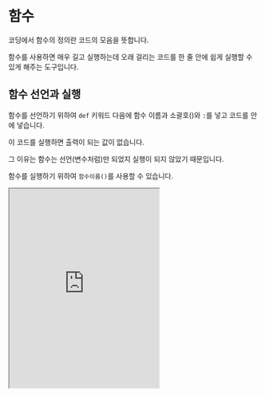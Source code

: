 # 함수

코딩에서 함수의 정의란 코드의 모음을 뜻합니다.

함수를 사용하면 매우 길고 실행하는데 오래 걸리는 코드를 한 줄 안에 쉽게 실행할 수 있게 해주는 도구입니다.

## 함수 선언과 실행

함수를 선언하기 위하여 `def` 키워드 다음에 함수 이름과 소괄호()와 `:`를 넣고 코드를 안에 넣습니다.

이 코드를 실행하면 출력이 되는 값이 없습니다.

그 이유는 함수는 선언(변수처럼)만 되었지 실행이 되지 않았기 때문입니다.

함수를 실행하기 위하여 `함수이름()`를 사용할 수 있습니다.

<iframe
  loading="lazy"
  title="Python IDLE Trinket"
  src="https://trinket.io/embed/python3/6de0abee4a"
  height="400"
/>

## 매개변수

### 매개변수란?

매개변수는 변수인데 '매개변수'의 정의는 무엇일까요?

매개변수라는 것은 우리가 함수 안에서 함수를 실행할 때 사용할 수 있는 변수를 뜻합니다.

그래서 다음과 같은 함수 addNum에서 a와 b를 매개변수라고 하고 항상 우리가 이 코드를 실행할 때 우리가 원하는 수로 바꿀 수 있습니다.

:::note
매개변수를 선언하고 싶지 않거나, 초기화하고 싶거나, 만일 개발자가 매개변수에 새로운 값을 넣는지 넣지 않는지 확인할 수 있습니다.
:::

<iframe
  loading="lazy"
  title="Python IDLE Trinket"
  src="https://trinket.io/embed/python3/3a2f78ef6b"
  height="400"
/>

### 키워드 매개변수

함수를 실행할 때 매개변수의 순서에 따라 각 변수 안에 값을 넣을 수 있습니다.

하지만 이 방법을 사용하면 순서 상관 없이 매개변수에 값을 입력할 수 있습니다(매개변수 = 값 형태로 변수 선언하는 형태와 같습니다).

리스트와 같이 무한의 매개변수를 딕셔너리에 저장해서 나중에 한 아이템만 선택할 수 있습니다. 매개변수 앞에 `**`를 붙이면 됩니다.

딕셔너리의 이름은 매개변수의 이름이고 키의 이름은 사용자가 입력한 매개변수의 이름입니다.

<iframe
  loading="lazy"
  title="Python IDLE Trinket"
  src="https://trinket.io/embed/python3/901f63378a"
  height="400"
/>

### 매개변수 기본값 지정하는 방법

가끔 우리가 프로그래밍에서 함수를 사용할 때 매개변수에 값을 입력하는 것을 잊어버리기도 합니다.

이때 우리는 만일 변수의 값이 `None`이 되는 것을 막기 위하여 기본값을 정할 수 있습니다.

<iframe
  loading="lazy"
  title="Python IDLE Trinket"
  src="https://trinket.io/embed/python3/095fe5cab9"
  height="400"
/>

## `apply()`

또는 `apply()` 함수를 이용하여 또 다른 함수를 실행하는 것도 가능합니다.

```py
def printWithEnd(a, b, c=None):
  print(a + b, end = c)

apply(printWithEnd, ("hello", "world"), {'c': ""} )
```

## 다양한 키워드

### return 키워드

함수를 실행하면 어떤 값을 반환하기 위해서 `return`이라는 키워드를 사용할 수 있습니다.

그래서 우리가 이 함수에서 나오는 값을 변수 안에 저장할 수 있습니다.

`return` 키워드 다음에 나오는 코드는 다 무시됩니다.

그 이유는 `return` 키워드를 실행하면 함수가 바로 종료합니다.

<iframe
  loading="lazy"
  title="Python IDLE Trinket"
  src="https://trinket.io/embed/python3/981bc3174e"
  height="400"
/>

return 키워드에서 하나 이상 변수를 되돌려주는 방법이 있습니다. 파이썬에서만 존재하는 기능입니다.

<iframe
  loading="lazy"
  title="Python IDLE Trinket"
  src="https://trinket.io/embed/python3/aa6a155d5a"
  height="400"
/>

### pass 키워드

만일 아무것도 하지 않은 함수를 만들고 싶다면 'pass'라는 키워드를 사용할 수 있습니다.

<iframe
  loading="lazy"
  title="Python IDLE Trinket"
  src="https://trinket.io/embed/python3/80ed8ae473"
  height="400"
/>

## 함수의 중요성

함수는 우리의 코드를 매우 효율적이게 만들 수 있습니다.

예를 들어 우리가 사용자에게 두 수의 덧셈을 10번 물어보고 출력하기 위하여 다음과 코드를 실행하면 다음과 같은 결과가 나옵니다.

매우 복잡하지 않나요? 다음 코드를 `addNumbers`라는 함수를 만들어 효율적으로 만들 수 있습니다.

<iframe
  loading="lazy"
  title="Python IDLE Trinket"
  src="https://trinket.io/embed/python3/7e46f0a592"
  height="400"
/>
